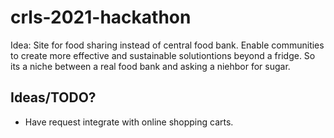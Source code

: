 # crls-2021-hackathon
Idea: Site for food sharing instead of central food bank. Enable communities to create more effective and sustainable solutiontions beyond a fridge. So its a niche between a real food bank and asking a niehbor for sugar.

## Ideas/TODO?
- Have request integrate with online shopping carts.